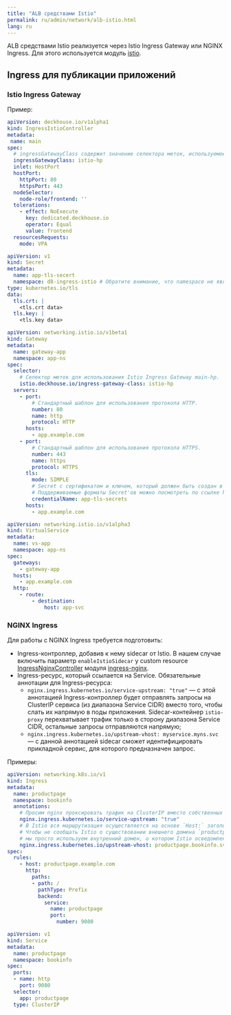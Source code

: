 ```yaml
---
title: "ALB средствами Istio"
permalink: ru/admin/network/alb-istio.html
lang: ru
---
```


ALB средствами Istio реализуется через Istio Ingress Gateway или NGINX Ingress. Для этого используется модуль [istio](../../reference/mc/istio/).

<!-- Перенесено с небольшими изменениями из https://deckhouse.ru/products/kubernetes-platform/documentation/latest/modules/istio/examples.html#ingress-%D0%B4%D0%BB%D1%8F-%D0%BF%D1%83%D0%B1%D0%BB%D0%B8%D0%BA%D0%B0%D1%86%D0%B8%D0%B8-%D0%BF%D1%80%D0%B8%D0%BB%D0%BE%D0%B6%D0%B5%D0%BD%D0%B8%D0%B9 -->

## Ingress для публикации приложений

### Istio Ingress Gateway

Пример:

```yaml
apiVersion: deckhouse.io/v1alpha1
kind: IngressIstioController
metadata:
 name: main
spec:
  # ingressGatewayClass содержит значение селектора меток, используемое при создании ресурса Gateway.
  ingressGatewayClass: istio-hp
  inlet: HostPort
  hostPort:
    httpPort: 80
    httpsPort: 443
  nodeSelector:
    node-role/frontend: ''
  tolerations:
    - effect: NoExecute
      key: dedicated.deckhouse.io
      operator: Equal
      value: frontend
  resourcesRequests:
    mode: VPA
```

```yaml
apiVersion: v1
kind: Secret
metadata:
  name: app-tls-secert
  namespace: d8-ingress-istio # Обратите внимание, что namespace не является app-ns.
type: kubernetes.io/tls
data:
  tls.crt: |
    <tls.crt data>
  tls.key: |
    <tls.key data>
```

```yaml
apiVersion: networking.istio.io/v1beta1
kind: Gateway
metadata:
  name: gateway-app
  namespace: app-ns
spec:
  selector:
    # Селектор меток для использования Istio Ingress Gateway main-hp.
    istio.deckhouse.io/ingress-gateway-class: istio-hp
  servers:
    - port:
        # Стандартный шаблон для использования протокола HTTP.
        number: 80
        name: http
        protocol: HTTP
      hosts:
        - app.example.com
    - port:
        # Стандартный шаблон для использования протокола HTTPS.
        number: 443
        name: https
        protocol: HTTPS
      tls:
        mode: SIMPLE
        # Secret с сертификатом и ключем, который должен быть создан в d8-ingress-istio namespace.
        # Поддерживаемые форматы Secret'ов можно посмотреть по ссылке https://istio.io/latest/docs/tasks/traffic-management/ingress/secure-ingress/#key-formats.
        credentialName: app-tls-secrets
      hosts:
        - app.example.com
```

```yaml
apiVersion: networking.istio.io/v1alpha3
kind: VirtualService
metadata:
  name: vs-app
  namespace: app-ns
spec:
  gateways:
    - gateway-app
  hosts:
    - app.example.com
  http:
    - route:
        - destination:
            host: app-svc
```

### NGINX Ingress

Для работы с NGINX Ingress требуется подготовить:
* Ingress-контроллер, добавив к нему sidecar от Istio. В нашем случае включить параметр `enableIstioSidecar` у custom resource [IngressNginxController](../../reference/cr/ingressnginxcontroller/) модуля [ingress-nginx](../../reference/mc/ingress-nginx/).
* Ingress-ресурс, который ссылается на Service. Обязательные аннотации для Ingress-ресурса:
  * `nginx.ingress.kubernetes.io/service-upstream: "true"` — с этой аннотацией Ingress-контроллер будет отправлять запросы на ClusterIP сервиса (из диапазона Service CIDR) вместо того, чтобы слать их напрямую в поды приложения. Sidecar-контейнер `istio-proxy` перехватывает трафик только в сторону диапазона Service CIDR, остальные запросы отправляются напрямую;
  * `nginx.ingress.kubernetes.io/upstream-vhost: myservice.myns.svc` — с данной аннотацией sidecar сможет идентифицировать прикладной сервис, для которого предназначен запрос.

Примеры:

```yaml
apiVersion: networking.k8s.io/v1
kind: Ingress
metadata:
  name: productpage
  namespace: bookinfo
  annotations:
    # Просим nginx проксировать трафик на ClusterIP вместо собственных IP подов.
    nginx.ingress.kubernetes.io/service-upstream: "true"
    # В Istio вся маршрутизация осуществляется на основе `Host:` заголовка запросов.
    # Чтобы не сообщать Istio о существовании внешнего домена `productpage.example.com`,
    # мы просто используем внутренний домен, о котором Istio осведомлен.
    nginx.ingress.kubernetes.io/upstream-vhost: productpage.bookinfo.svc
spec:
  rules:
    - host: productpage.example.com
      http:
        paths:
        - path: /
          pathType: Prefix
          backend:
            service:
              name: productpage
              port:
                number: 9080
```

```yaml
apiVersion: v1
kind: Service
metadata:
  name: productpage
  namespace: bookinfo
spec:
  ports:
  - name: http
    port: 9080
  selector:
    app: productpage
  type: ClusterIP
```

